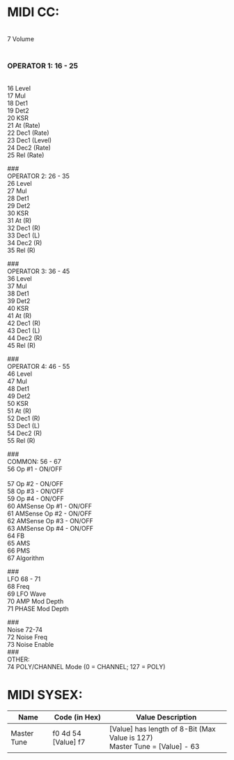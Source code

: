 

# MIDI CC:


<br> 7 Volume

### <br> OPERATOR 1: 16 - 25
<br> 16	Level
<br> 17	Mul
<br> 18   Det1
<br> 19   Det2
<br>20	KSR
<br> 21	At (Rate)
<br> 22   Dec1 (Rate)
<br> 23   Dec1 (Level)
<br> 24   Dec2 (Rate)
<br> 25   Rel (Rate)

###<br> OPERATOR 2: 26 - 35
<br> 26	Level
<br> 27	Mul
<br>28   Det1
<br>29   Det2
<br> 30	KSR
<br> 31	At (R)
<br> 32   Dec1 (R)
<br> 33   Dec1 (L)
<br> 34   Dec2 (R)
<br> 35   Rel (R)

###<br> OPERATOR 3: 36 - 45
<br> 36	Level
<br> 37	Mul
<br> 38   Det1
<br> 39   Det2
<br> 40	KSR
<br> 41	At (R)
<br> 42   Dec1 (R)
<br> 43   Dec1 (L)
<br> 44   Dec2 (R)
<br> 45   Rel (R)

###<br> OPERATOR 4: 46 - 55
<br> 46	Level
<br> 47	Mul
<br> 48   Det1
<br> 49   Det2
<br> 50	KSR
<br> 51	At (R)
<br> 52   Dec1 (R)
<br> 53   Dec1 (L)
<br> 54   Dec2 (R)
<br> 55   Rel (R)

###<br> COMMON: 56 - 67
<br> 56	Op #1 - ON/OFF		
<br> 57	Op #2 - ON/OFF
<br> 58	Op #3 - ON/OFF
<br> 59	Op #4 - ON/OFF
<br> 60	AMSense Op #1 - ON/OFF
<br> 61	AMSense Op #2 - ON/OFF
<br> 62	AMSense Op #3 - ON/OFF
<br> 63	AMSense Op #4 - ON/OFF
<br> 64	FB
<br> 65	AMS
<br> 66	PMS
<br> 67	Algorithm


###<br>LFO 68 - 71
<br> 68	Freq
<br> 69	LFO Wave
<br> 70	AMP Mod Depth
<br> 71	PHASE Mod Depth


###<br> Noise 72-74
<br> 72	Noise Freq
<br> 73	Noise Enable
<br>
###<br> OTHER:
<br> 74	POLY/CHANNEL Mode (0 = CHANNEL; 127 = POLY)

# MIDI SYSEX: 


| Name            | Code (in Hex)       | Value Description                                       |
|-----------------|---------------------|---------------------------------------------------------|
| Master Tune     | f0 4d 54 [Value] f7 | [Value] has length of 8-Bit (Max Value is 127)<br> Master Tune = [Value] - 63  |
